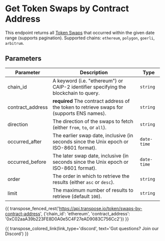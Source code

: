 # Get Token Swaps by Contract Address

This endpoint returns all [Token Swaps](../models/token_swap_model.md) that occurred within the given date range (supports pagination). Supported chains: `ethereum`, `polygon`, `goerli`, `arbitrum`.

## Parameters
| Parameter     | Description                                                                          | Type     | 
|---------------|--------------------------------------------------------------------------------------|----------|
| chain_id      | A keyword (i.e. "ethereum") or CAIP-2 identifier specifying the blockchain to query. | `string` | 
| contract_address | **required** The contract address of the token to retrieve swaps for (supports ENS names).   | `string` | 
| direction | The direction of the swaps to fetch (either `from`, `to`, or `all`).   | `string` | 
| occurred_after | The earlier swap date, inclusive (in seconds since the Unix epoch or ISO-8601 format).   | `date-time` | 
| occurred_before | The later swap date, inclusive (in seconds since the Unix epoch or ISO-8601 format).   | `date-time` | 
| order | The order in which to retrieve the results (either `asc` or `desc`).   | `string` | 
| limit | The maximum number of results to retrieve (default `100`). | `string` |

{{ transpose_fenced_rest('https://api.transpose.io/token/swaps-by-contract-address', {'chain_id': 'ethereum', 'contract_address': '0xC02aaA39b223FE8D0A0e5C4F27eAD9083C756Cc2'}) }}

{{ transpose_colored_link(link_type='discord', text='Got questions?  Join our Discord') }}
